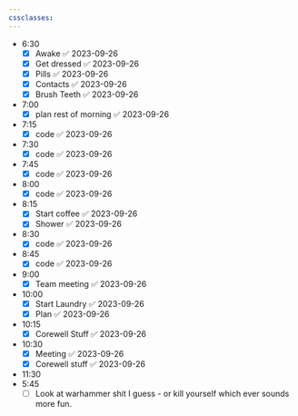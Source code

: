 ```yaml
---
cssclasses:
---
```

- 6:30
	- [x] Awake ✅ 2023-09-26
	- [x] Get dressed ✅ 2023-09-26
	- [x] Pills ✅ 2023-09-26
	- [x] Contacts ✅ 2023-09-26
	- [x] Brush Teeth ✅ 2023-09-26
- 7:00
	- [x] plan rest of morning ✅ 2023-09-26
- 7:15
	- [x] code ✅ 2023-09-26
- 7:30
	- [x] code ✅ 2023-09-26
- 7:45
	- [x] code ✅ 2023-09-26
- 8:00
	- [x] code ✅ 2023-09-26
- 8:15
	- [x] Start coffee ✅ 2023-09-26
	- [x] Shower ✅ 2023-09-26
- 8:30
	- [x] code ✅ 2023-09-26
- 8:45
	- [x] code ✅ 2023-09-26
- 9:00
	- [x] Team meeting ✅ 2023-09-26
- 10:00
	- [x] Start Laundry ✅ 2023-09-26
	- [x] Plan ✅ 2023-09-26
- 10:15
	- [x] Corewell Stuff ✅ 2023-09-26
- 10:30
	- [x] Meeting ✅ 2023-09-26
	- [x] Corewell stuff ✅ 2023-09-26
- 11:30
- 5:45
	- [ ] Look at warhammer shit I guess - or kill yourself which ever sounds more fun.